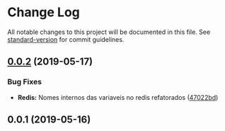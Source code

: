 # Change Log

All notable changes to this project will be documented in this file. See [standard-version](https://github.com/conventional-changelog/standard-version) for commit guidelines.

## [0.0.2](https://gitlab.es.gov.br/espm/Transcol-Online/Realtime/realtime-agrupa-trajetos/compare/v0.0.1...v0.0.2) (2019-05-17)


### Bug Fixes

* **Redis:** Nomes internos das variaveis no redis refatorados ([47022bd](https://gitlab.es.gov.br/espm/Transcol-Online/Realtime/realtime-agrupa-trajetos/commit/47022bd))



## 0.0.1 (2019-05-16)
